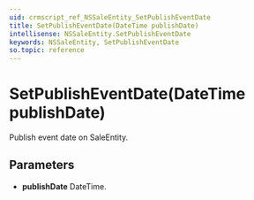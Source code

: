```yaml
---
uid: crmscript_ref_NSSaleEntity_SetPublishEventDate
title: SetPublishEventDate(DateTime publishDate)
intellisense: NSSaleEntity.SetPublishEventDate
keywords: NSSaleEntity, SetPublishEventDate
so.topic: reference
---
```


# SetPublishEventDate(DateTime publishDate)

Publish event date on SaleEntity.

## Parameters

* **publishDate** DateTime.

